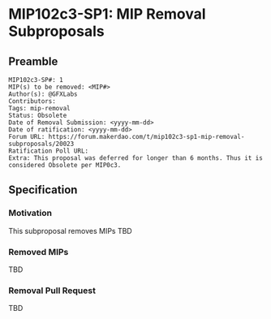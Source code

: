 # MIP102c3-SP1: MIP Removal Subproposals

## Preamble

```
MIP102c3-SP#: 1
MIP(s) to be removed: <MIP#>
Author(s): @GFXLabs
Contributors:
Tags: mip-removal
Status: Obsolete
Date of Removal Submission: <yyyy-mm-dd>
Date of ratification: <yyyy-mm-dd>
Forum URL: https://forum.makerdao.com/t/mip102c3-sp1-mip-removal-subproposals/20023
Ratification Poll URL:
Extra: This proposal was deferred for longer than 6 months. Thus it is considered Obsolete per MIP0c3.
```

## Specification

### Motivation

This subproposal removes MIPs TBD

### Removed MIPs

TBD
 
### Removal Pull Request

TBD
